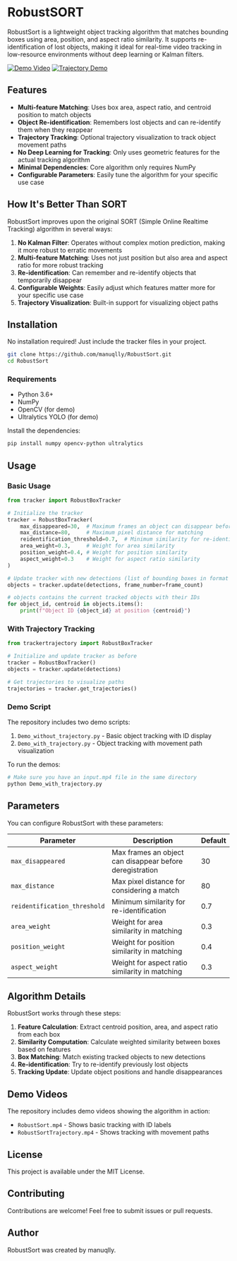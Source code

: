 # RobustSORT

RobustSort is a lightweight object tracking algorithm that matches bounding boxes using area, position, and aspect ratio similarity. It supports re-identification of lost objects, making it ideal for real-time video tracking in low-resource environments without deep learning or Kalman filters.

[![Demo Video](https://img.shields.io/badge/Watch-Demo-red)](RobustSort.mp4)
[![Trajectory Demo](https://img.shields.io/badge/Watch-Trajectory_Demo-blue)](RobustSortTrajectory.mp4)

## Features

- **Multi-feature Matching**: Uses box area, aspect ratio, and centroid position to match objects
- **Object Re-identification**: Remembers lost objects and can re-identify them when they reappear
- **Trajectory Tracking**: Optional trajectory visualization to track object movement paths
- **No Deep Learning for Tracking**: Only uses geometric features for the actual tracking algorithm
- **Minimal Dependencies**: Core algorithm only requires NumPy
- **Configurable Parameters**: Easily tune the algorithm for your specific use case

## How It's Better Than SORT

RobustSort improves upon the original SORT (Simple Online Realtime Tracking) algorithm in several ways:

1. **No Kalman Filter**: Operates without complex motion prediction, making it more robust to erratic movements
2. **Multi-feature Matching**: Uses not just position but also area and aspect ratio for more robust tracking
3. **Re-identification**: Can remember and re-identify objects that temporarily disappear
4. **Configurable Weights**: Easily adjust which features matter more for your specific use case
5. **Trajectory Visualization**: Built-in support for visualizing object paths

## Installation

No installation required! Just include the tracker files in your project.

```bash
git clone https://github.com/manuqlly/RobustSort.git
cd RobustSort
```

### Requirements

- Python 3.6+
- NumPy
- OpenCV (for demo)
- Ultralytics YOLO (for demo)

Install the dependencies:

```bash
pip install numpy opencv-python ultralytics
```

## Usage

### Basic Usage

```python
from tracker import RobustBoxTracker

# Initialize the tracker
tracker = RobustBoxTracker(
    max_disappeared=30,  # Maximum frames an object can disappear before being deregistered
    max_distance=80,     # Maximum pixel distance for matching
    reidentification_threshold=0.7,  # Minimum similarity for re-identification
    area_weight=0.3,     # Weight for area similarity
    position_weight=0.4, # Weight for position similarity
    aspect_weight=0.3    # Weight for aspect ratio similarity
)

# Update tracker with new detections (list of bounding boxes in format [x1, y1, x2, y2])
objects = tracker.update(detections, frame_number=frame_count)

# objects contains the current tracked objects with their IDs
for object_id, centroid in objects.items():
    print(f"Object ID {object_id} at position {centroid}")
```

### With Trajectory Tracking

```python
from trackertrajectory import RobustBoxTracker

# Initialize and update tracker as before
tracker = RobustBoxTracker()
objects = tracker.update(detections)

# Get trajectories to visualize paths
trajectories = tracker.get_trajectories()
```

### Demo Script

The repository includes two demo scripts:

1. `Demo_without_trajectory.py` - Basic object tracking with ID display
2. `Demo_with_trajectory.py` - Object tracking with movement path visualization

To run the demos:

```bash
# Make sure you have an input.mp4 file in the same directory
python Demo_with_trajectory.py
```

## Parameters

You can configure RobustSort with these parameters:

| Parameter | Description | Default |
|-----------|-------------|---------|
| `max_disappeared` | Max frames an object can disappear before deregistration | 30 |
| `max_distance` | Max pixel distance for considering a match | 80 |
| `reidentification_threshold` | Minimum similarity for re-identification | 0.7 |
| `area_weight` | Weight for area similarity in matching | 0.3 |
| `position_weight` | Weight for position similarity in matching | 0.4 |
| `aspect_weight` | Weight for aspect ratio similarity in matching | 0.3 |

## Algorithm Details

RobustSort works through these steps:

1. **Feature Calculation**: Extract centroid position, area, and aspect ratio from each box
2. **Similarity Computation**: Calculate weighted similarity between boxes based on features
3. **Box Matching**: Match existing tracked objects to new detections
4. **Re-identification**: Try to re-identify previously lost objects
5. **Tracking Update**: Update object positions and handle disappearances

## Demo Videos

The repository includes demo videos showing the algorithm in action:

- `RobustSort.mp4` - Shows basic tracking with ID labels
- `RobustSortTrajectory.mp4` - Shows tracking with movement paths

## License

This project is available under the MIT License.

## Contributing

Contributions are welcome! Feel free to submit issues or pull requests.

## Author

RobustSort was created by manuqlly.
